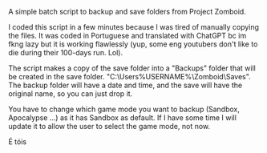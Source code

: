 A simple batch script to backup and save folders from Project Zomboid.

I coded this script in a few minutes because I was tired of manually copying the files. It was coded in Portuguese and translated with ChatGPT bc im fkng lazy but it is working flawlessly (yup, some eng youtubers don't like to die during their 100-days run. Lol).

The script makes a copy of the save folder into a "Backups" folder that will be created in the save folder. "C:\Users\%USERNAME%\Zomboid\Saves". The backup folder will have a date and time, and the save will have the original name, so you can just drop it.

You have to change which game mode you want to backup (Sandbox, Apocalypse ...) as it has Sandbox as default. If I have some time I will update it to allow the user to select the game mode, not now.

É tóis
